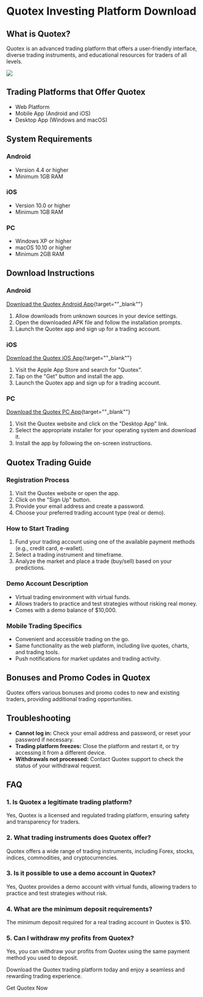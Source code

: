 # Quotex Investing Platform Download

## What is Quotex?

Quotex is an advanced trading platform that offers a user-friendly
interface, diverse trading instruments, and educational resources for
traders of all levels.

[![](https://static.quotex.io/files/1_en/300_250.jpg)](https://traff.sbs/brokerqxsignupf)

## Trading Platforms that Offer Quotex

-   Web Platform
-   Mobile App (Android and iOS)
-   Desktop App (Windows and macOS)

## System Requirements

### Android

-   Version 4.4 or higher
-   Minimum 1GB RAM

### iOS

-   Version 10.0 or higher
-   Minimum 1GB RAM

### PC

-   Windows XP or higher
-   macOS 10.10 or higher
-   Minimum 2GB RAM

## Download Instructions

### Android

[Download the Quotex Android
App](\%22https://traff.sbs/quotexonelink\%22){target=""_blank""}

1.  Allow downloads from unknown sources in your device settings.
2.  Open the downloaded APK file and follow the installation prompts.
3.  Launch the Quotex app and sign up for a trading account.

### iOS

[Download the Quotex iOS
App](\%22https://traff.sbs/quotexonelink\%22){target=""_blank""}

1.  Visit the Apple App Store and search for "Quotex".
2.  Tap on the "Get" button and install the app.
3.  Launch the Quotex app and sign up for a trading account.

### PC

[Download the Quotex PC
App](\%22https://traff.sbs/quotexonelink\%22){target=""_blank""}

1.  Visit the Quotex website and click on the "Desktop App" link.
2.  Select the appropriate installer for your operating system and
    download it.
3.  Install the app by following the on-screen instructions.

## Quotex Trading Guide

### Registration Process

1.  Visit the Quotex website or open the app.
2.  Click on the "Sign Up" button.
3.  Provide your email address and create a password.
4.  Choose your preferred trading account type (real or demo).

### How to Start Trading

1.  Fund your trading account using one of the available payment methods
    (e.g., credit card, e-wallet).
2.  Select a trading instrument and timeframe.
3.  Analyze the market and place a trade (buy/sell) based on your
    predictions.

### Demo Account Description

-   Virtual trading environment with virtual funds.
-   Allows traders to practice and test strategies without risking real
    money.
-   Comes with a demo balance of \$10,000.

### Mobile Trading Specifics

-   Convenient and accessible trading on the go.
-   Same functionality as the web platform, including live quotes,
    charts, and trading tools.
-   Push notifications for market updates and trading activity.

## Bonuses and Promo Codes in Quotex

Quotex offers various bonuses and promo codes to new and existing
traders, providing additional trading opportunities.

## Troubleshooting

-   **Cannot log in:** Check your email address and password, or reset
    your password if necessary.
-   **Trading platform freezes:** Close the platform and restart it, or
    try accessing it from a different device.
-   **Withdrawals not processed:** Contact Quotex support to check the
    status of your withdrawal request.

## FAQ

### 1. Is Quotex a legitimate trading platform?

Yes, Quotex is a licensed and regulated trading platform, ensuring
safety and transparency for traders.

### 2. What trading instruments does Quotex offer?

Quotex offers a wide range of trading instruments, including Forex,
stocks, indices, commodities, and cryptocurrencies.

### 3. Is it possible to use a demo account in Quotex?

Yes, Quotex provides a demo account with virtual funds, allowing traders
to practice and test strategies without risk.

### 4. What are the minimum deposit requirements?

The minimum deposit required for a real trading account in Quotex is
\$10.

### 5. Can I withdraw my profits from Quotex?

Yes, you can withdraw your profits from Quotex using the same payment
method you used to deposit.

Download the Quotex trading platform today and enjoy a seamless and
rewarding trading experience.

Get Quotex Now

